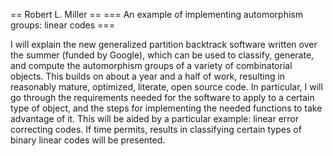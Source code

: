 == Robert L. Miller ==
=== An example of implementing automorphism groups: linear codes ===

I will explain the new generalized partition backtrack software written over the summer (funded by Google), which can be used to classify, generate, and compute the automorphism groups of a variety of combinatorial objects. This builds on about a year and a half of work, resulting in reasonably mature, optimized, literate, open source code. In particular, I will go through the requirements needed for the software to apply to a certain type of object, and the steps for implementing the needed functions to take advantage of it. This will be aided by a particular example: linear error correcting codes. If time permits, results in classifying certain types of binary linear codes will be presented.
